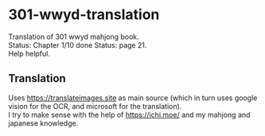 # 301-wwyd-translation
Translation of 301 wwyd mahjong book.  
Status: Chapter 1/10 done
Status: page 21.  
Help helpful.
## Translation
Uses https://translateimages.site as main source (which in turn uses google vision for the OCR, and microsoft for the translation).  
I try to make sense with the help of https://ichi.moe/ and my mahjong and japanese knowledge.
